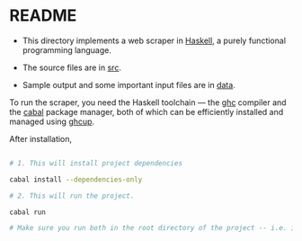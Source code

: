 # README

- This directory implements a web scraper in [Haskell](https://www.haskell.org/),
a purely functional programming language.

- The source files are in [src](./src).
- Sample output and some important input files are in [data](./data).

To run the scraper, you need the Haskell toolchain &mdash;
the [ghc](https://www.haskell.org/ghc/) compiler and the [cabal](https://www.haskell.org/cabal/) package manager, both of which can be efficiently installed and managed using [ghcup](https://www.haskell.org/ghcup/).

After installation,

```bash

# 1. This will install project dependencies

cabal install --dependencies-only

# 2. This will run the project.

cabal run

# Make sure you run both in the root directory of the project -- i.e. inside "zeta" 
```
